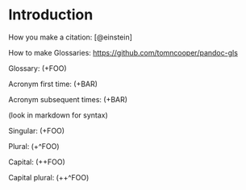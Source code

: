 # Introduction

How you make a citation: [@einstein]

How to make Glossaries: <https://github.com/tomncooper/pandoc-gls>

Glossary: (+FOO)

Acronym first time: (+BAR)

Acronym subsequent times: (+BAR)

(look in markdown for syntax)

Singular: (+FOO)

Plural: (+^FOO)

Capital: (++FOO)

Capital plural: (++^FOO)
